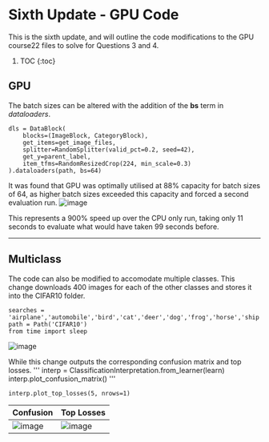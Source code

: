 # Sixth Update - GPU Code
This is the sixth update, and will outline the code modifications to the GPU course22 files to solve for Questions 3 and 4.
1. TOC
{:toc}

## GPU
The batch sizes can be altered with the addition of the **bs** term in *dataloaders*.
```
dls = DataBlock(
    blocks=(ImageBlock, CategoryBlock), 
    get_items=get_image_files, 
    splitter=RandomSplitter(valid_pct=0.2, seed=42),
    get_y=parent_label,
    item_tfms=RandomResizedCrop(224, min_scale=0.3)
).dataloaders(path, bs=64)
```
It was found that GPU was optimally utilised at 88% capacity for batch sizes of 64, as higher batch sizes exceeded this capacity and forced a second evaluation run.
![image](https://github.com/Accheung/Accheung.github.io/assets/166689935/dfe84284-6795-45ed-a77b-151e6627c6c6)

This represents a 900% speed up over the CPU only run, taking only 11 seconds to evaluate what would have taken 99 seconds before.

---
## Multiclass
The code can also be modified to accomodate multiple classes.
This change downloads 400 images for each of the other classes and stores it into the CIFAR10 folder.
```
searches = 'airplane','automobile','bird','cat','deer','dog','frog','horse','ship','truck'
path = Path('CIFAR10')
from time import sleep
```
![image](https://github.com/Accheung/Accheung.github.io/assets/166689935/226fc897-ec0c-4b00-8bb4-fffc57049f18)

While this change outputs the corresponding confusion matrix and top losses.
'''
interp = ClassificationInterpretation.from_learner(learn)
interp.plot_confusion_matrix()
'''
```
interp.plot_top_losses(5, nrows=1)
```

| Confusion | Top Losses |
| - | - |
| ![image](https://github.com/Accheung/Accheung.github.io/assets/166689935/dfccde68-d080-49ba-9c2a-c84df3bd7473) | ![image](https://github.com/Accheung/Accheung.github.io/assets/166689935/46b4f37e-aed8-4a9d-bf54-66e4f6cbdadb) |
